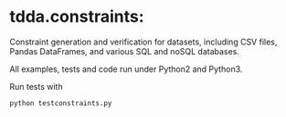 # tdda.constraints:

Constraint generation and verification for datasets, including
CSV files, Pandas DataFrames, and various SQL and noSQL databases.

All examples, tests and code run under Python2 and Python3.

Run tests with

    python testconstraints.py

